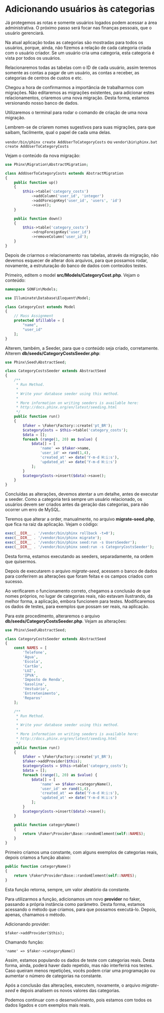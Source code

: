# Adicionando usuários às categorias

Já protegemos as rotas e somente usuários logados podem acessar a área administrativa. O próximo passo será focar nas finanças pessoais, que o usuário gerenciará.

Na atual aplicação todas as categorias são mostradas para todos os usuários, porque, ainda, não fizemos a relação de cada categoria criada com o usuário criador. Se um usuário cria uma categoria, esta categoria é vista por todos os usuários.

Relacionaremos todas as tabelas com o ID de cada usuário, assim teremos somente as contas a pagar de um usuário, as contas a receber, as categorias de centros de custos e etc.

Chegou a hora de confirmarmos a importância de trabalharmos com migrações. Não editaremos as migrações existentes, para adicionar estes relacionamentos, criaremos uma nova migração. Desta forma, estamos versionando nosso banco de dados.

Utilizaremos o terminal para rodar o comando de criação de uma nova migração.

Lembrem-se de criarem nomes sugestivos para suas migrações, para que saibam, facilmente, qual o papel de cada uma delas.

`vendor/bin/phinx create AddUserToCategoryCosts` ou `vendor\bin\phinx.bat create AddUserToCategoryCosts`

Vejam o conteúdo da nova migração:

```php
use Phinx\Migration\AbstractMigration;

class AddUserToCategoryCosts extends AbstractMigration
{
    public function up()
    {
        $this->table('category_costs')
            ->addColumn('user_id', 'integer')
            ->addForeignKey('user_id', 'users', 'id')
            ->save();
    }

    public function down()
    {
        $this->table('category_costs')
            ->dropForeignKey('user_id')
            ->removeColumn('user_id');
    }
}
```

Depois de criarmos o relacionamento nas tabelas, através da migração, não devemos esquecer de alterar dois arquivos, para que possamos rodar, novamente, a estruturação do banco de dados com conteúdos testes.

Primeiro, editem o model **src/Models/CategoryCost.php**. Vejam o conteúdo:

```php
namespace SONFin\Models;

use Illuminate\Database\Eloquent\Model;

class CategoryCost extends Model
{
    // Mass Assignment
    protected $fillable = [
        "name",
        "user_id"
    ];
}
```

Alterem, também, a Seeder, para que o conteúdo seja criado, corretamente. Alterem **db/seeds/CategoryCostsSeeder.php**:

```php
use Phinx\Seed\AbstractSeed;

class CategoryCostsSeeder extends AbstractSeed
{
    /**
     * Run Method.
     *
     * Write your database seeder using this method.
     *
     * More information on writing seeders is available here:
     * http://docs.phinx.org/en/latest/seeding.html
     */
    public function run()
    {
        $faker = \Faker\Factory::create('pt_BR');
        $categoryCosts = $this->table('category_costs');
        $data = [];
        foreach (range(1, 20) as $value) {
            $data[] = [
                'name' => $faker->name,
                'user_id' => rand(1,4),
                'created_at' => date('Y-m-d H:i:s'),
                'updated_at' => date('Y-m-d H:i:s')
            ];
        }
        $categoryCosts->insert($data)->save();
    }
}
```

Concluídas as alterações, devemos atentar a um detalhe, antes de executar a seeder. Como a categoria terá sempre um usuário relacionado, os usuários devem ser criados antes da geração das categorias, para não ocorrer um erro de MySQL.

Teremos que alterar a order, manualmente, no arquivo **migrate-seed.php**, que fica na raiz da aplicação. Vejam o código:

```php
exec(__DIR__ . '/vendor/bin/phinx rollback -t=0');
exec(__DIR__ . '/vendor/bin/phinx migrate');
exec(__DIR__ . '/vendor/bin/phinx seed:run -s UsersSeeder');
exec(__DIR__ . '/vendor/bin/phinx seed:run -s CategoryCostsSeeder');
```

Desta forma, estamos executando as seeders, separadamente, na ordem que quisermos.

Depois de executarem o arquivo *migrate-seed*, acessem o banco de dados para conferirem as alterações que foram feitas e os campos criados com sucesso.

Ao verificarem o funcionamento correto, chegamos a conclusão de que nomes próprios, no lugar de categorias reais, não estavam ilustrando, da melhor forma, a aplicação, embora funcionem para testes. Modificaremos os dados de testes, para exemplos que possam ser reais, na aplicação.

Para este procedimento, alteraremos o arquivo **db/seeds/CategoryCostsSeeder.php**. Vejam as alterações:

```php
use Phinx\Seed\AbstractSeed;

class CategoryCostsSeeder extends AbstractSeed
{
    const NAMES = [
        'Telefone',
        'Água',
        'Escola',
        'Cartão',
        'LUZ',
        'IPVA',
        'Imposto de Renda',
        'Gasolina',
        'Vestuário',
        'Entretenimento',
        'Reparos'
    ];

    /**
     * Run Method.
     *
     * Write your database seeder using this method.
     *
     * More information on writing seeders is available here:
     * http://docs.phinx.org/en/latest/seeding.html
     */
    public function run()
    {
        $faker = \Faker\Factory::create('pt_BR');
        $faker->addProvider($this);
        $categoryCosts = $this->table('category_costs');
        $data = [];
        foreach (range(1, 20) as $value) {
            $data[] = [
                'name' => $faker->categoryName(),
                'user_id' => rand(1,4),
                'created_at' => date('Y-m-d H:i:s'),
                'updated_at' => date('Y-m-d H:i:s')
            ];
        }
        $categoryCosts->insert($data)->save();
    }

    public function categoryName()
    {
        return \Faker\Provider\Base::randomElement(self::NAMES);
    }
}

```

Primeiro criamos uma constante, com alguns exemplos de categorias reais, depois criamos a função abaixo:

```php
public function categoryName()
{
    return \Faker\Provider\Base::randomElement(self::NAMES);
}
```

Esta função retorna, sempre, um valor aleatório da constante.

Para utilizarmos a função, adicionamos um novo **provider** no faker, passando a própria instância como parâmetro. Desta forma, estamos acessando o método que criamos, para que possamos executá-lo. Depois, apenas, chamamos o método.

Adicionando provider:

`$faker->addProvider($this);`

Chamando função:

`'name' => $faker->categoryName()`

Assim, estamos populando os dados de teste com categorias reais. Desta forma, ainda, poderá haver dado repetido, mas não interferirá nos testes. 
Caso queiram menos repetições, vocês podem criar uma programação ou aumentar o número de categorias na constante.

Após a conclusão das alterações, executem, novamente, o arquivo *migrate-seed* e depois analisem os novos valores das categorias.

Podemos continuar com o desenvolvimento, pois estamos com todos os dados ligados e com exemplos mais reais.